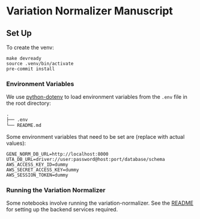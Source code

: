 # Variation Normalizer Manuscript

## Set Up

To create the venv:

```shell
make devready
source .venv/bin/activate
pre-commit install
```

### Environment Variables

We use [python-dotenv](https://pypi.org/project/python-dotenv/) to load environment variables from the `.env` file in the root directory:

```markdown
.
├── .env
└── README.md
```

Some environment variables that need to be set are (replace with actual values):

```env
GENE_NORM_DB_URL=http://localhost:8000
UTA_DB_URL=driver://user:password@host:port/database/schema
AWS_ACCESS_KEY_ID=dummy
AWS_SECRET_ACCESS_KEY=dummy
AWS_SESSION_TOKEN=dummy
```

### Running the Variation Normalizer

Some notebooks involve running the variation-normalizer. See the [README](https://github.com/cancervariants/variation-normalization#backend-services) for setting up the backend services required.
